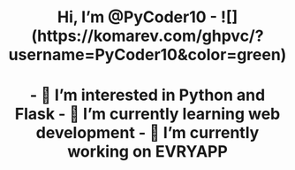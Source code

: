 <h1 align="center">Hi, I’m @PyCoder10 - ![](https://komarev.com/ghpvc/?username=PyCoder10&color=green)<h1 align="center">
- 👀 I’m interested in Python and Flask
- 🌱 I’m currently learning web development
- 🔭 I’m currently working on EVRYAPP

<!---
PyCoder10/PyCoder10 is a ✨ special ✨ repository because its `README.md` (this file) appears on your GitHub profile.
You can click the Preview link to take a look at your changes.
--->
